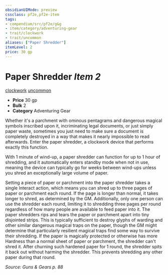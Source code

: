 ```yaml
---
obsidianUIMode: preview
cssclass: pf2e,pf2e-item
tags:
- compendium/src/pf2e/g&g
- item/category/adventuring-gear
- trait/clockwork
- trait/uncommon
aliases: ["Paper Shredder"]
itemLevel: 2
price: 30 gp
---
```

# Paper Shredder *Item 2*  
[clockwork](../../../rules/traits/clockwork-g-g.md)  [uncommon](../../../rules/traits/uncommon.md)  

- **Price** 30 gp
- **Bulk** 2
- **Category** Adventuring Gear

Whether it's a parchment with ominous pentagrams and dangerous magical symbols inscribed upon it, incriminating legal documents, or just simply paper waste, sometimes you just need to make sure a document is completely destroyed in a way that makes it nearly impossible to read afterwards. Enter the paper shredder, a clockwork device that performs exactly this function.

With 1 minute of wind-up, a paper shredder can function for up to 1 hour of shredding, and it automatically enters standby mode when not in use, meaning the device can typically go for weeks between wind-ups unless you shred an exceptionally large volume of paper.

Setting a piece of paper or parchment into the paper shredder takes a single Interact action, which means you can shred up to three pages of paper or parchment each round. If the page is longer than normal, it takes longer to shred, as determined by the GM. Additionally, only one person can use the shredder each round, limiting it to shredding three pages per round regardless of how many people are available to feed paper into it. The paper shredders rips and tears the paper or parchment apart into tiny disjointed strips. This is typically sufficient to destroy glyphs of warding and other similar dangerous magical traps on the paper, though the GM might determine that particularly resilient magical traps find some way to survive their shredding. If the paper is magically protected or otherwise has more Hardness than a normal sheet of paper or parchment, the shredder can't shred it. After churning such hardened paper for 1 round, the shredder spits it back out without harming the shredder. This prevents shredding any other paper during that round.

*Source: Guns & Gears p. 88*